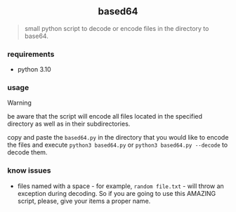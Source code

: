 <h2 align="center">based64</h2>

> small python script to decode or encode files in the directory to base64.

### requirements

- python 3.10

### usage

> [!WARNING]  
> be aware that the script will encode all files located in the specified directory as well as in their subdirectories.

copy and paste the ``based64.py`` in the directory that you would like to encode the files and execute ``python3 based64.py`` or ``python3 based64.py --decode`` to decode them.

### know issues

- files named with a space - for example, ``random file.txt`` - will throw an exception during decoding. So if you are going to use this AMAZING script, please, give your items a proper name.
